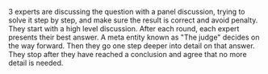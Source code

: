 3 experts are discussing the question with a panel discussion, trying to solve it step by step, and make sure the result is correct and avoid penalty.
They start with a high level discussion. 
After each round, each expert presents their best answer. 
A meta entity known as "The judge" decides on the way forward. Then they go one step deeper into detail on that answer.
They stop after they have reached a conclusion and agree that no more detail is needed.
